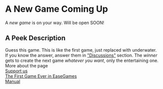 # A New Game Coming Up
A <i>new game</i> is on your way. Will be open SOON!
<h2>A Peek Description</h2>
Guess this game. This is like the first game, just replaced with underwater.
<br>If you know the answer, answer them in <a href="https://github.com/EaseGames-in-Scratch/A-New-Game-Coming-Up/discussions">"Discussions"</a> section. The <i>winner</i> gets to create the next game <i>whatever you want</i>, only the entertaining one.
<br>More about the page
<br><a href="scratch.mit.edu/users/EaseGames">Support us</a>
<br><a href="scratch.mit.edu/projects/1165470989">The First Game Ever in EaseGames</a>
<br><a href="github.com/EaseGames-in Scratch/EaseGames-in Scratch">Manual</a>
